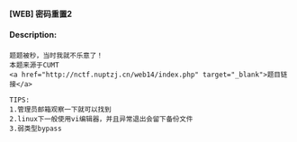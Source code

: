 #### [WEB] 密码重置2  

#### Description:   

```
题题被秒，当时我就不乐意了！
本题来源于CUMT
<a href="http://nctf.nuptzj.cn/web14/index.php" target="_blank">题目链接</a>

TIPS:
1.管理员邮箱观察一下就可以找到
2.linux下一般使用vi编辑器，并且异常退出会留下备份文件
3.弱类型bypass
```

